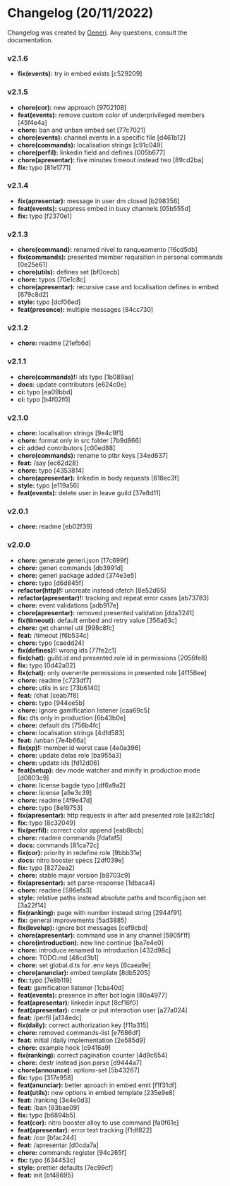 # Changelog (20/11/2022)

Changelog was created by [Generi](https://github.com/Novout/generi). Any questions, consult the documentation.

### v2.1.6

* **fix(events):** try in embed exists [c529209]

### v2.1.5

* **chore(cor):** new approach [9702108]
* **feat(events):** remove custom color of underprivileged members [45f4e4a]
* **chore:** ban and unban embed set [77c7021]
* **chore(events):** channel events in a specific file [d461b12]
* **chore(commands):** localisation strings [c91c049]
* **chore(perfil):** linkedin field and defines [005b677]
* **chore(apresentar):** five minutes timeout instead two [89cd2ba]
* **fix:** typo [81e1771]

### v2.1.4

* **fix(apresentar):** message in user dm closed [b298356]
* **feat(events):** suppress embed in busy channels [05b555d]
* **fix:** typo [f2370e1]

### v2.1.3

* **chore(command):** renamed nivel to ranqueamento [16cd5db]
* **fix(commands):** presented member requisition in personal commands [0e25e61]
* **chore(utils):** defines set [bf0cecb]
* **chore:** typos [70e1c8c]
* **chore(apresentar):** recursive case and localisation defines in embed [679c8d2]
* **style:** typo [dcf06ed]
* **feat(presence):** multiple messages [84cc730]

### v2.1.2

* **chore:** readme [21efb6d]

### v2.1.1

* **chore(commands)!:** ids typo [1b089aa]
* **docs:** update contributors [e624c0e]
* **ci:** typo [ea09bbd]
* **ci:** typo [b4f02f0]

### v2.1.0

* **chore:** localisation strings [9e4c9f1]
* **chore:** format only in src folder [7b9d866]
* **ci:** added contributors [c00ed88]
* **chore(commands):** rename to ptbr keys [34ed637]
* **feat:** /say [ec62d28]
* **chore:** typo [4353814]
* **chore(apresentar):** linkedin in body requests [618ec3f]
* **style:** typo [e119a56]
* **feat(events):** delete user in leave guild [37e8d11]

### v2.0.1

* **chore:** readme [eb02f39]

### v2.0.0

* **chore:** generate generi.json [17c699f]
* **chore:** generi commands [db3991d]
* **chore:** generi package added [374e3e5]
* **chore:** typo [d6d845f]
* **refactor(http)!:** uncreate instead ofetch [8e52d65]
* **refactor(apresentar)!:** tracking and repeat error cases [ab73783]
* **chore:** event validations [adb917e]
* **chore(apresentar):** removed presented validation [dda3241]
* **fix(timeout):** default embed and retry value [356a63c]
* **chore:** get channel util [998c8fc]
* **feat:** /timeout [f6b534c]
* **chore:** typo [caedd24]
* **fix(defines)!:** wrong ids [77fe2c1]
* **fix(chat):** guild.id and presented.role id in permissions [2056fe8]
* **fix:** typo [0d42a02]
* **fix(chat):** only overwrite permissions in presented role [4f156ee]
* **chore:** readme [c723df7]
* **chore:** utils in src [73b6140]
* **feat:** /chat [ceab7f8]
* **chore:** typo [944ee5b]
* **chore:** ignore gamification listener [caa69c5]
* **fix:** dts only in production [6b43b0e]
* **chore:** default dts [756b4fc]
* **chore:** localisation strings [4dfd583]
* **feat:** /unban [7e4b66a]
* **fix(xp)!:** member.id worst case [4e0a396]
* **chore:** update delas role [ba955a3]
* **chore:** update ids [fd12d06]
* **feat(setup):** dev mode watcher and minify in production mode [d0803c9]
* **chore:** license bagde typo [df6a9a2]
* **chore:** license [a9e3c39]
* **chore:** readme [4f9e47d]
* **chore:** typo [8e19753]
* **fix(apresentar):** http requests in after add presented role [a82c1dc]
* **fix:** typo [8c32049]
* **fix(perfil):** correct color append [eab8bcb]
* **chore:** readme commands [fdafaf5]
* **docs:** commands [81ca72c]
* **fix(cor):** priority in redefine role [9bbb31e]
* **docs:** nitro booster specs [2df039e]
* **fix:** typo [8272ea2]
* **chore:** stable major version [b8703c9]
* **fix(apresentar):** set parse-response [1dbaca4]
* **chore:** readme [596efa3]
* **style:** relative paths instead absolute paths and tsconfig.json set [3a22f14]
* **fix(ranking):** page with number instead string [2944f91]
* **fix:** general improvements [5ad3885]
* **fix(levelup):** ignore bot messages [cef9cbd]
* **chore(apresentar):** command use in any channel [5905f1f]
* **chore(introduction):** new line continue [ba7e4e0]
* **chore:** introduce renamed to introduction [432d98c]
* **chore:** TODO.md [48cd3b1]
* **chore:** set global.d.ts for .env keys [6caea9e]
* **chore(anunciar):** embed template [8db5205]
* **fix:** typo [7e8b119]
* **feat:** gamification listener [1cba40d]
* **feat(events):** presence in after bot login [80a4977]
* **feat(apresentar):** linkedin input [8cf16f0]
* **feat(apresentar):** create or put interaction user [a27a024]
* **feat:** /perfil [a134edc]
* **fix(daily):** correct authorization key [f11a315]
* **chore:** removed commands-list [e7686df]
* **feat:** initial /daily implementation [2e585d9]
* **chore:** example hook [c9416a9]
* **fix(ranking):** correct pagination counter [4d9c654]
* **chore:** destr instead json.parse [d9444a7]
* **chore(announce):** options-set [5b43267]
* **fix:** typo [317e958]
* **feat(anunciar):** better aproach in embed emit [f1f31df]
* **feat(utils):** new options in embed template [235e9e8]
* **feat:** /ranking [3e4e0d3]
* **feat:** /ban [93bae09]
* **fix:** typo [b6894b5]
* **feat(cor):** nitro booster alloy to use command [fa0f61e]
* **feat(apresentar):** error text tracking [f1df822]
* **feat:** /cor [bfac244]
* **feat:** /apresentar [d0cda7a]
* **chore:** commands register [94c265f]
* **fix:** typo [634453c]
* **style:** prettier defaults [7ec99cf]
* **feat:** init [bf48695]
